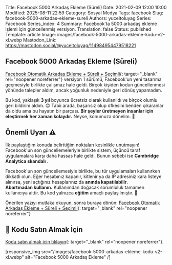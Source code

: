 Title: Facebook 5000 Arkadaş Ekleme (Süreli)
Date: 2021-02-09 12:00 10:00
Modified: 2025-08-11 22:59
Category: Sosyal Medya
Tags: facebook
Slug: facebook-5000-arkadas-ekleme-sureli
Authors: yuceltoluyag
Series: Facebook
Series_index: 4
Summary: Facebook'ta 5000 arkadaş ekleme işlemi için güncellenmiş versiyon.
Translation: false
Status: published
Template: article
Image: images/facebook-5000-arkadas-ekleme-kodu-v2-xl.webp
Mastodon_Link: https://mastodon.social/@yuceltoluyag/114984954479518221

## Facebook 5000 Arkadaş Ekleme (Süreli)

[Facebook Otomatik Arkadaş Ekleme + Süreli + Seçimli](/facebook-otomatik-arkadas-ekleme-sureli-secimli/){: target="_blank" rel="noopener noreferrer"}
versiyon 1 sürümü, Facebook'un yeni tasarıma geçmesiyle birlikte çalışmaz hale geldi. Birçok kişiden kodun güncellenmesi yönünde talepler aldım, ancak yoğunluk nedeniyle geri dönüş yapamadım.

Bu kod, yaklaşık **3 yıl** boyunca ücretsiz olarak kullanıldı ve birçok olumlu geri bildirim aldım. 😊 Tabii arada, başarısız olup öfkesini benden çıkaranlar da oldu ama bu hayatın bir parçası. **Bir şeyler üretmeyen insanlar için eleştirmek her zaman kolaydır.** Neyse, konumuza dönelim. 🚀

## Önemli Uyarı ⚠️

İlk paylaştığım konuda belirttiğim noktaları kesinlikle unutmayın! Facebook'un son güncellemeleriyle birlikte sistem, üçüncü taraf uygulamalara karşı daha hassas hale geldi. Bunun sebebi ise **Cambridge Analytica skandalı** .

<div class="info-box warning">
Facebook'un son güncellemesiyle birlikte, bu tür uygulamaları kullanırken dikkatli olun. Eğer hesabınız kapanır, kitlenir ya da IP adresiniz kara listeye alınırsa, yeni açtığınız hesaplarınız da <b>anında kapatılabilir</b>.
</div>

<div class="info-box important">
<b>Abartmadan kullanın.</b> Kullanımdan doğacak sorumluluk tamamen kullanıcıya aittir. Bu kod yalnızca <b>eğitim</b> amaçlı paylaşılmıştır. 📌
</div>

Önerilen yazıyı mutlaka okuyun, sonra buraya dönün:
[Facebook Otomatik Arkadaş Ekleme + Süreli + Seçimli](/facebook-otomatik-arkadas-ekleme-sureli-secimli){: target="_blank" rel="noopener noreferrer"}

## 📌 Kodu Satın Almak İçin

[Kodu satın almak için tıklayın](https://instagram.com/yuceltoluyag){: target="_blank" rel="noopener noreferrer"}.




<script type="module" src="https://cdn.jsdelivr.net/npm/@justinribeiro/lite-youtube@1/lite-youtube.min.js"></script>

<lite-youtube videoid="poi-oUJbTrc"></lite-youtube>

[responsive_img src="/images/facebook-5000-arkadas-ekleme-kodu-v2-xl.webp" alt="Facebook 5000 Arkadaş Ekleme" /]
